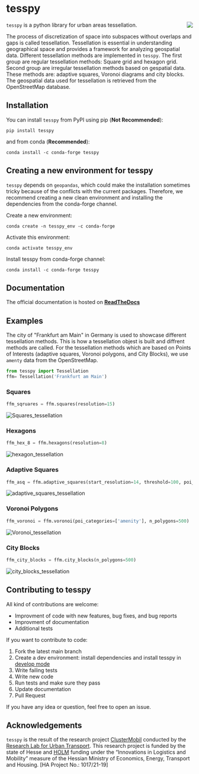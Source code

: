 # tesspy

<img align="right" src="docs/readme_pics/logo.jpg">

`tesspy` is a python library for urban areas tessellation. 

The process of discretization of space into subspaces without overlaps and gaps is called tessellation. Tessellation is essential in understanding geographical space and provides a framework for analyzing geospatial data. Different tessellation methods are implemented in `tesspy`. The first group are regular tessellation methods: Square grid and hexagon grid. Second group are irregular tessellation methods based on gespatial data. These methods are: adaptive squares, Voronoi diagrams and city blocks. The geospatial data used for tessellation is retrieved from the OpenStreetMap database.


## Installation
You can install ``tesspy`` from PyPI using pip (**Not Recommended**):
```
pip install tesspy
```

and from conda (**Recommended**):
```
conda install -c conda-forge tesspy
```



## Creating a new environment for tesspy

`tesspy` depends on `geopandas`, which could make the installation sometimes tricky because of the conflicts with the current packages. Therefore, we recommend creating a new clean environment and installing the dependencies from the conda-forge channel.


Create a new environment:
```shell
conda create -n tesspy_env -c conda-forge
```

Activate this environment:
```shell
conda activate tesspy_env
```

Install tesspy from conda-forge channel:
```shell
conda install -c conda-forge tesspy
```


## Documentation
The official documentation is hosted on **[ReadTheDocs](https://tesspy.readthedocs.io)**


## Examples
The city of "Frankfurt am Main" in Germany is used to showcase different tessellation methods. This is how a tessellation objest is built and diffrent methods are called. For the tessellation methods which are based on Points of Interests (adaptive squares, Voronoi polygons, and City Blocks), we use `amenty` data from the OpenStreetMap.
```python
from tesspy import Tessellation
ffm= Tessellation('Frankfurt am Main')
```


### Squares 
```python
ffm_sqruares = ffm.squares(resolution=15)
```
![Squares_tessellation](docs/readme_pics/Squares.png)

### Hexagons
```python
ffm_hex_8 = ffm.hexagons(resolution=8)
```
![hexagon_tessellation](docs/readme_pics/Hexagons.png)


### Adaptive Squares
```python
ffm_asq = ffm.adaptive_squares(start_resolution=14, threshold=100, poi_categories=['amenity'])
```

![adaptive_squares_tessellation](docs/readme_pics/Adaptive_Squares.png)

### Voronoi Polygons
```python
ffm_voronoi = ffm.voronoi(poi_categories=['amenity'], n_polygons=500)
```
![Voronoi_tessellation](docs/readme_pics/Voronoi.png)

### City Blocks
```python
ffm_city_blocks = ffm.city_blocks(n_polygons=500)
```
![city_blocks_tessellation](docs/readme_pics/CB.png)

## Contributing to tesspy
All kind of contributions are welcome: 
* Improvment of code with new features, bug fixes, and  bug reports
* Improvment of documentation
* Additional tests

If you want to contribute to code:
1. Fork the latest main branch
2. Create a dev environment: install dependencies and install tesspy in [develop mode](https://python-packaging-tutorial.readthedocs.io/en/latest/setup_py.html#develop-mode)
3. Write failing tests
4. Write new code
5. Run tests and make sure they pass
6. Update documentation
7. Pull Request

If you have any idea or question, feel free to open an issue.


## Acknowledgements
`tesspy` is the result of the research project [ClusterMobil](https://www.frankfurt-university.de/de/hochschule/fachbereich-1-architektur-bauingenieurwesen-geomatik/forschungsinstitut-ffin/fachgruppen-des-ffin/fg-neue-mobilitat/relut/forschungsprojekte-relut/clustermobil/) conducted by the [Research Lab for Urban Transport](https://www.frankfurt-university.de/en/about-us/faculty-1-architecture-civil-engineering-geomatics/research-institute-ffin/specialist-groups-of-the-ffin/specialist-group-new-mobility/relut/). This research project is funded by the state of Hesse and [HOLM](https://frankfurt-holm.de/) funding under the “Innovations in Logistics and Mobility” measure of the Hessian Ministry of Economics, Energy, Transport and Housing. [HA Project No.: 1017/21-19]

